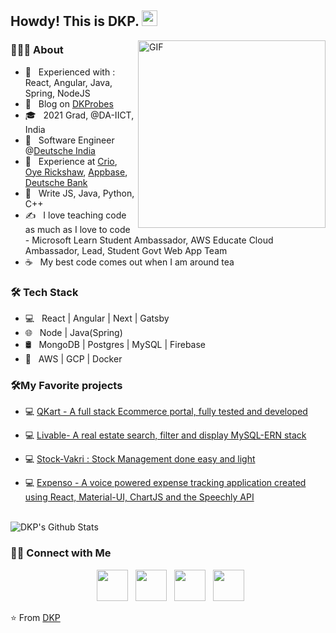 <h2> Howdy! This is DKP. <img src="https://github.com/souvikguria98/souvikguria98/blob/master/Hi.gif" width="25"></h2>
<img align="right" alt="GIF" src="https://i.ibb.co/KrqmJ0F/DKP-Photo-1-6-21.jpg" width="300" height="300"/>

<h3> 👨🏻‍💻 About </h3>

- 🔭 &nbsp; Experienced with : React, Angular, Java, Spring, NodeJS
- 🤔 &nbsp; Blog on [DKProbes](https://dk-probes.tech)
- 🎓 &nbsp; 2021 Grad, @DA-IICT, India
- 💼 &nbsp; Software Engineer @[Deutsche India](https://db.com)
- 💼 &nbsp; Experience at [Crio](https://crio.do), [Oye Rickshaw](https://oyerickshaw.com), [Appbase](https://appbase.io), [Deutsche Bank](https://db.com)
- 🌱 &nbsp; Write JS, Java, Python, C++
- ✍️ &nbsp; I love teaching code as much as I love to code - Microsoft Learn Student Ambassador, AWS Educate Cloud Ambassador, Lead, Student Govt Web App Team
- ☕ &nbsp; My best code comes out when I am around tea

<h3>🛠 Tech Stack</h3>

- 💻 &nbsp; React | Angular | Next | Gatsby
- 🌐 &nbsp; Node | Java(Spring)
- 🛢 &nbsp; MongoDB | Postgres | MySQL | Firebase
- 🔧 &nbsp; AWS | GCP | Docker

<h3>🛠My Favorite projects</h3>

- 💻 [QKart - A full stack Ecommerce portal, fully tested and developed](https://github.com/dkp1903/qkart-frontend)

- 💻 [Livable- A real estate search, filter and display MySQL-ERN stack ](https://github.com/dkp1903/Homify)

- 💻 [Stock-Vakri : Stock Management done easy and light](https://github.com/dkp1903/Stock-Vakri)

- 💻 [Expenso - A voice powered expense tracking application created using React, Material-UI, ChartJS and the Speechly API](https://github.com/dkp1903/expenso)

<br>

<img align="center" src="https://github-readme-stats.vercel.app/api?username=dkp1903&include_all_commits=true&count_private=true&show_icons=true&line_height=20&title_color=7A7ADB&icon_color=2234AE&text_color=D3D3D3&bg_color=0,000000,130F40" alt="DKP's Github Stats">

</br>



<h3> 🤝🏻 Connect with Me </h3>

<p align="center">
&nbsp; <a href="https://twitter.com/dkp1903" target="_blank" rel="noopener noreferrer"><img src="https://img.icons8.com/plasticine/100/000000/twitter.png" width="50" /></a>  
&nbsp; <a href="https://www.instagram.com/dkp1903/" target="_blank" rel="noopener noreferrer"><img src="https://img.icons8.com/plasticine/100/000000/instagram-new.png" width="50" /></a>  
&nbsp; <a href="https://www.linkedin.com/in/dkp1903/" target="_blank" rel="noopener noreferrer"><img src="https://img.icons8.com/plasticine/100/000000/linkedin.png" width="50" /></a>
&nbsp; <a href="mailto:dkp.daiict@gmail.com" target="_blank" rel="noopener noreferrer"><img src="https://img.icons8.com/plasticine/100/000000/gmail.png"  width="50" /></a>
</p>

⭐️ From [DKP](https://github.com/dkp1903)
